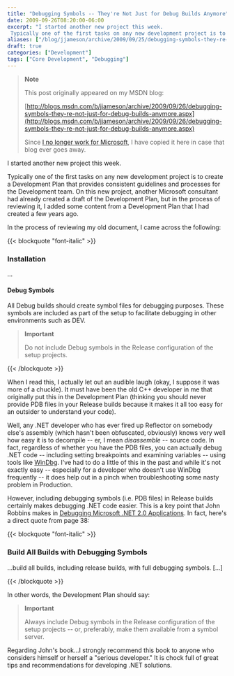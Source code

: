 ```yaml
---
title: "Debugging Symbols -- They're Not Just for Debug Builds Anymore"
date: 2009-09-26T08:20:00-06:00
excerpt: "I started another new project this week. 
 Typically one of the first tasks on any new development project is to create a Development Plan that provides consistent guidelines and processes for the Development team. On this new project, another Microsoft..."
aliases: ["/blog/jjameson/archive/2009/09/25/debugging-symbols-they-re-not-just-for-debug-builds-anymore.aspx", "/blog/jjameson/archive/2009/09/26/debugging-symbols-they-re-not-just-for-debug-builds-anymore.aspx"]
draft: true
categories: ["Development"]
tags: ["Core Development", "Debugging"]
---
```


> **Note**
>
> This post originally appeared on my MSDN blog:
>
> [http://blogs.msdn.com/b/jjameson/archive/2009/09/26/debugging-symbols-they-re-not-just-for-debug-builds-anymore.aspx](http://blogs.msdn.com/b/jjameson/archive/2009/09/26/debugging-symbols-they-re-not-just-for-debug-builds-anymore.aspx)
>
> Since
> [I no longer work for Microsoft](/blog/jjameson/2011/09/02/last-day-with-microsoft),
> I have copied it here in case that blog ever goes away.

I started another new project this week.

Typically one of the first tasks on any new development project is to create a
Development Plan that provides consistent guidelines and processes for the
Development team. On this new project, another Microsoft consultant had already
created a draft of the Development Plan, but in the process of reviewing it, I
added some content from a Development Plan that I had created a few years ago.

In the process of reviewing my old document, I came across the following:

{{< blockquote "font-italic" >}}

### Installation

...

#### Debug Symbols

All Debug builds should create symbol files for debugging purposes. These
symbols are included as part of the setup to facilitate debugging in other
environments such as DEV.

> **Important**
>
> Do not include Debug symbols in the Release configuration of the setup
> projects.

{{< /blockquote >}}

When I read this, I actually let out an audible laugh (okay, I suppose it was
more of a chuckle). It must have been the old C++ developer in me that
originally put this in the Development Plan (thinking you should never provide
PDB files in your Release builds because it makes it all too easy for an
outsider to understand your code).

Well, any .NET developer who has ever fired up Reflector on somebody else's
assembly (which hasn't been obfuscated, obviously) knows very well how easy it
is to decompile -- er, I mean *disassemble* -- source code. In fact, regardless
of whether you have the PDB files, you can actually debug .NET code -- including
setting breakpoints and examining variables -- using tools like
[WinDbg](http://www.microsoft.com/whdc/devtools/debugging/default.mspx). I've
had to do a little of this in the past and while it's not exactly easy --
especially for a developer who doesn't use WinDbg frequently -- it does help out
in a pinch when troubleshooting some nasty problem in Production.

However, including debugging symbols (i.e. PDB files) in Release builds
certainly makes debugging .NET code easier. This is a key point that John
Robbins makes in
[Debugging Microsoft .NET 2.0 Applications](http://amzn.com/0735622027). In
fact, here's a direct quote from page 38:

{{< blockquote "font-italic" >}}

### Build All Builds with Debugging Symbols

...build all builds, including release builds, with full debugging symbols.
[...]

{{< /blockquote >}}

In other words, the Development Plan should say:

> **Important**
>
> Always include Debug symbols in the Release configuration of the setup
> projects -- or, preferably, make them available from a symbol server.

Regarding John's book...I strongly recommend this book to anyone who considers
himself or herself a "serious developer." It is chock full of great tips and
recommendations for developing .NET solutions.
